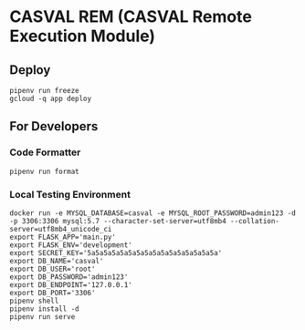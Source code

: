 # CASVAL REM (CASVAL Remote Execution Module)


## Deploy

```
pipenv run freeze
gcloud -q app deploy
```

## For Developers

### Code Formatter

```
pipenv run format
```

### Local Testing Environment

```
docker run -e MYSQL_DATABASE=casval -e MYSQL_ROOT_PASSWORD=admin123 -d -p 3306:3306 mysql:5.7 --character-set-server=utf8mb4 --collation-server=utf8mb4_unicode_ci
export FLASK_APP='main.py'
export FLASK_ENV='development'
export SECRET_KEY='5a5a5a5a5a5a5a5a5a5a5a5a5a5a5a5a'
export DB_NAME='casval'
export DB_USER='root'
export DB_PASSWORD='admin123'
export DB_ENDPOINT='127.0.0.1'
export DB_PORT='3306'
pipenv shell
pipenv install -d
pipenv run serve
```
